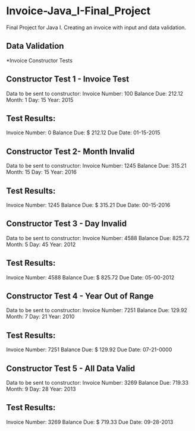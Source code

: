 # Invoice-Java_I-Final_Project
 Final Project for Java I.  Creating an invoice with input and data validation. 

## Data Validation
*Invoice Constructor Tests

Constructor Test 1 - Invoice Test
------------------------------------
Data to be sent to constructor:
Invoice Number:	 100
Balance Due:	 	212.12
Month:		 	1
Day:		 	15
Year:		 	2015

Test Results:
------------------------------------
Invoice Number: 		 	    	   0
Balance Due:			   $    212.12
Due Date: 			 01-15-2015

Constructor Test 2- Month Invalid
------------------------------------
Data to be sent to constructor:
Invoice Number:	 1245
Balance Due:	 	315.21
Month:		 	15
Day:		 	15
Year:			 2016

Test Results:
------------------------------------
Invoice Number: 	                                            1245
Balance Due:		                   $    315.21
Due Date: 			 00-15-2016


Constructor Test 3 - Day Invalid
------------------------------------
Data to be sent to constructor:
Invoice Number:	 	4588
Balance Due:	 	825.72
Month:			 5
Day:			 45
Year:		 	2012

Test Results:
------------------------------------
Invoice Number: 	                                            4588
Balance Due:		                   $    825.72
Due Date: 			 05-00-2012


Constructor Test 4 - Year Out of Range
------------------------------------
Data to be sent to constructor:
Invoice Number:	 	7251
Balance Due:	 	129.92
Month:		 	7
Day:		 	21
Year:		 	2010

Test Results:
------------------------------------
Invoice Number: 	       		            7251
Balance Due:			   $    129.92
Due Date: 			 07-21-0000


Constructor Test 5 - All Data Valid
------------------------------------
Data to be sent to constructor:
Invoice Number:	 	3269
Balance Due:	 	719.33
Month:			9
Day:		 	28
Year:			2013

Test Results:
------------------------------------
Invoice Number: 	      		            3269
Balance Due:			   $    719.33
Due Date: 			 09-28-2013
